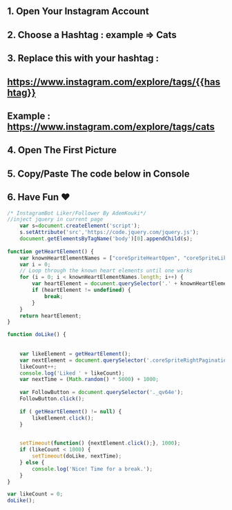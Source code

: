 ## 1. Open Your Instagram Account
## 2. Choose a Hashtag : example => Cats
## 3. Replace this with your hashtag : 
## https://www.instagram.com/explore/tags/{{hashtag}}
## Example : https://www.instagram.com/explore/tags/cats
## 4. Open The First Picture
## 5. Copy/Paste The code below in Console
## 6. Have Fun ♥

```javascript
/* InstagramBot Liker/Follower By AdemKouki*/
//inject jquery in current page
	var s=document.createElement('script');
	s.setAttribute('src','https://code.jquery.com/jquery.js');
	document.getElementsByTagName('body')[0].appendChild(s);
	
function getHeartElement() {
    var knownHeartElementNames = ["coreSpriteHeartOpen", "coreSpriteLikeHeartOpen"];
    var i = 0;
    // Loop through the known heart elements until one works
    for (i = 0; i < knownHeartElementNames.length; i++) {
        var heartElement = document.querySelector('.' + knownHeartElementNames[i]);
        if (heartElement != undefined) {
            break;
        }
    }
    return heartElement;
}

function doLike() {
	
	
    var likeElement = getHeartElement();
    var nextElement = document.querySelector('.coreSpriteRightPaginationArrow');
    likeCount++;
    console.log('Liked ' + likeCount);
    var nextTime = (Math.random() * 5000) + 1000;
	
	var FollowButton = document.querySelector('._qv64e');
	FollowButton.click();
	
	if ( getHeartElement() != null) {
		likeElement.click();
	}
    

    setTimeout(function() {nextElement.click();}, 1000);
    if (likeCount < 1000) {
        setTimeout(doLike, nextTime);
    } else {
        console.log('Nice! Time for a break.');
    }
}

var likeCount = 0;
doLike();
```
